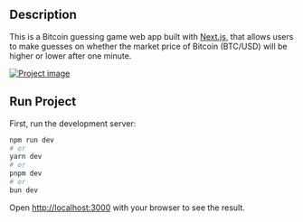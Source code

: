 ## Description

This is a Bitcoin guessing game web app built with [Next.js](https://nextjs.org/), that allows users to make guesses on whether the market price of Bitcoin (BTC/USD) will be higher or lower after one minute.

[![Project image](https://i.postimg.cc/132fVYx8/Screenshot-2024-06-21-at-6-43-52-AM.png)](https://postimg.cc/K17Zdf8b)

## Run Project

First, run the development server:

```bash
npm run dev
# or
yarn dev
# or
pnpm dev
# or
bun dev
```

Open [http://localhost:3000](http://localhost:3000) with your browser to see the result.
